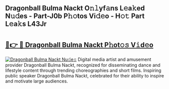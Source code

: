 ## Dragonball Bulma Nackt O𝚗𝚕yf𝚊ns L𝚎a𝚔ed N𝚞𝚍es - Part-J0b P𝚑𝚘tos Vi𝚍𝚎o - H𝚘𝚝 Part L𝚎a𝚔s L43Jr

# <h2><a href="http://kf2xwz.oniu.top/?m=Dragonball+Bulma+Nackt">🔗👉 🔴 Dragonball Bulma Nackt P𝚑ot𝚘𝚜 V𝚒d𝚎o</a></h2>

[![Dragonball Bulma Nackt Nu𝚍e𝚜](https://i.imgur.com/0qMVB7G.gif)](http://kf2xwz.oniu.top/?m=Dragonball+Bulma+Nackt)
Digital media artist and amusement provider Dragonball Bulma Nackt, recognized for disseminating dance and lifestyle content through trending choreographies and short films. Inspiring public speaker Dragonball Bulma Nackt, celebrated for their ability to inspire and motivate large audiences.  
